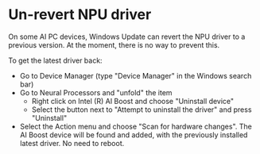 # Un-revert NPU driver

On some AI PC devices, Windows Update can revert the NPU driver to a previous version. At the moment, there is no way to prevent this.

To get the latest driver back:

- Go to Device Manager (type "Device Manager" in the Windows search bar)
- Go to Neural Processors and "unfold" the item 
  - Right click on Intel (R) AI Boost and choose "Uninstall device"
  - Select the button next to "Attempt to uninstall the driver" and press "Uninstall"
- Select the Action menu and choose "Scan for hardware changes". The AI Boost device will be found and added, with the previously installed latest driver. No need to reboot.
